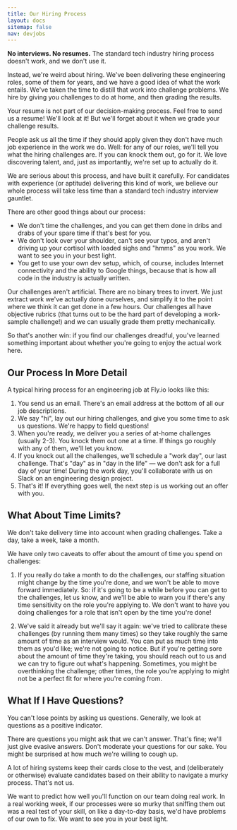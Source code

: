 ```yaml
---
title: Our Hiring Process
layout: docs
sitemap: false
nav: devjobs
---
```


**No interviews. No resumes.** The standard tech industry hiring process doesn&#39;t work, and we don&#39;t use it.

Instead, we&#39;re weird about hiring. We&#39;ve been delivering these engineering roles, some of them for years, and we have a good idea of what the work entails. We&#39;ve taken the time to distill that work into challenge problems. We hire by giving you challenges to do  at home, and then grading the results.

<div class="callout">
Your resume is not part of our decision-making process. Feel free to send us a resume! We&#39;ll look at it! But we&#39;ll forget about it when we grade your challenge results.
<p/>
People ask us all the time if they should apply given they don&#39;t have much job experience in the work we do. Well: for any of our roles, we&#39;ll tell you what the hiring challenges are. If you can knock them out, go for it. We love discovering talent, and, just as importantly, we&#39;re set up to actually do it.
</div>

We are serious about this process, and have built it carefully. For candidates with experience (or aptitude) delivering this kind of work, we believe our whole process will take less time than a standard tech industry interview gauntlet.

There are other good things about our process:

- We don&#39;t time the challenges, and you can get them done in dribs and drabs of your spare time if that&#39;s best for you.
- We don&#39;t look over your shoulder, can&#39;t see your typos, and aren&#39;t driving up your cortisol with loaded sighs and  &quot;hmms&quot; as you work. We want to see you in your best light.
- You get to use your own dev setup, which, of course, includes Internet connectivity and the ability to Google things, because that is how all code in the industry is actually written.

Our challenges aren&#39;t artificial. There are no binary trees to invert. We just extract work we&#39;ve actually done ourselves, and simplify it to the point where we think it can get done in a few hours. Our challenges all have objective rubrics (that turns out to be the hard part of developing a work-sample challenge!) and we can usually grade them pretty mechanically.

So that&#39;s another win: if you find our challenges dreadful, you&#39;ve learned something important about whether you&#39;re going to enjoy the actual work here.

## Our Process In More Detail

A typical hiring process for an engineering job at Fly.io looks like this:

1. You send us an email. There&#39;s an email address at the bottom of all our job descriptions.
1. We say &quot;hi&quot;, lay out our hiring challenges, and give you some time to ask us questions. We&#39;re happy to field questions!
1. When you&#39;re ready, we deliver you a series of at-home challenges (usually 2-3). You knock them out one at a time. If things go roughly with any of them, we&#39;ll let you know.
1. If you knock out all the challenges, we&#39;ll schedule a &quot;work day&quot;, our last challenge. That&#39;s &quot;day&quot; as in &quot;day in the life&quot; — we don&#39;t ask for a full day of your time! During the work day, you&#39;ll collaborate with us on Slack on an engineering design project.
1. That&#39;s it! If everything goes well, the next step is us working out an offer with you.

## What About Time Limits?

We don't take delivery time into account when grading challenges. Take a day, take a week, take a month.

We have only two caveats to offer about the amount of time you spend on challenges:

1. If you really do take a month to do the challenges, our staffing situation might change by the time you're done, and we 
won't be able to move forward immediately. So: if it's going to be a while before you can get to the challenges, let us know,
and we'll be able to warn you if there's any time sensitivity on the role you're applying to. We don't want to have you doing
challenges for a role that isn't open by the time you're done!

2. We've said it already but we'll say it again: we've tried to calibrate these challenges (by running them many times) so 
they take roughly the same amount of time as an interview would. You can put as much time into them as you'd like; we're not
going to notice. But if you're getting sore about the amount of time they're taking, you should reach out to us and we 
can try to figure out what's happening. Sometimes, you might be overthinking the challenge; other times, the role you're 
applying to might not be a perfect fit for where you're coming from.

## What If I Have Questions?

You can't lose points by asking us questions. Generally, we look at questions as a positive indicator. 

There are questions you might ask that we can't answer. That's fine; we'll just give evasive answers. Don't moderate
your questions for our sake. You might be surprised at how much we're willing to cough up.

A lot of hiring systems keep their cards close to the vest, and (deliberately or otherwise) evaluate candidates based
on their ability to navigate a murky process. That's not us. 

We want to predict how well you'll function on our team doing real work. In a real working week, if our processes were
so murky that sniffing them out was a real test of your skill, on like a day-to-day basis, we'd have problems of our 
own to fix. We want to see you in your best light. 
